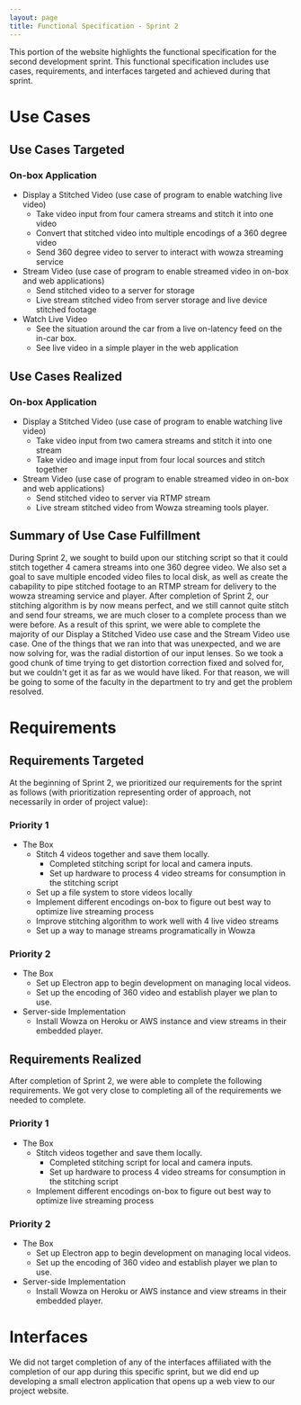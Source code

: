 ```yaml
---
layout: page
title: Functional Specification - Sprint 2
---
```


This portion of the website highlights the functional specification for the second development sprint. This functional specification includes use cases, requirements, and interfaces targeted and achieved during that sprint. 

# Use Cases

## Use Cases Targeted

### On-box Application
- Display a Stitched Video (use case of program to enable watching live video)
	- Take video input from four camera streams and stitch it into one video
	- Convert that stitched video into multiple encodings of a 360 degree video 
	- Send 360 degree video to server to interact with wowza streaming service
- Stream Video (use case of program to enable streamed video in on-box and web applications)
	- Send stitched video to a server for storage
	- Live stream stitched video from server storage and live device stitched footage
- Watch Live Video
	- See the situation around the car from a live on-latency feed on the in-car box.
	- See live video in a simple player in the web application

## Use Cases Realized

### On-box Application
- Display a Stitched Video (use case of program to enable watching live video)
	- Take video input from two camera streams and stitch it into one stream
	- Take video and image input from four local sources and stitch together
- Stream Video (use case of program to enable streamed video in on-box and web applications)
	- Send stitched video to server via RTMP stream
	- Live stream stitched video from Wowza streaming tools player.
 

## Summary of Use Case Fulfillment
During Sprint 2, we sought to build upon our stitching script so that it could stitch together 4 camera streams into one 360 degree video. We also set a goal to save multiple encoded video files to local disk, as well as create the cabapility to pipe stitched footage to an RTMP stream for delivery to the wowza streaming service and player. After completion of Sprint 2, our stitching algorithm is by now means perfect, and we still cannot quite stitch and send four streams, we are much closer to a complete process than we were before. As a result of this sprint, we were able to complete the majority of our Display a Stitched Video use case and the Stream Video use case. One of the things that we ran into that was unexpected, and we are now solving for, was the radial distortion of our input lenses. So we took a good chunk of time trying to get distortion correction fixed and solved for, but we couldn't get it as far as we would have liked. For that reason, we will be going to some of the faculty in the department to try and get the problem resolved. 

# Requirements
 
## Requirements Targeted
At the beginning of Sprint 2, we prioritized our requirements for the sprint as follows (with prioritization representing order of approach, not necessarily in order of project value):

### Priority 1
- The Box
	- Stitch 4 videos together and save them locally.
		- Completed stitching script for local and camera inputs.
		- Set up hardware to process 4 video streams for consumption in the stitching script
	- Set up a file system to store videos locally
	- Implement different encodings on-box to figure out best way to optimize live streaming process
	- Improve stitching algorithm to work well with 4 live video streams
	- Set up a way to manage streams programatically in Wowza

### Priority 2
- The Box
	- Set up Electron app to begin development on managing local videos.
	- Set up the encoding of 360 video and establish player we plan to use.
- Server-side Implementation
	- Install Wowza on Heroku or AWS instance and view streams in their embedded player.

## Requirements Realized
After completion of Sprint 2, we were able to complete the following requirements. We got very close to completing all of the requirements we needed to complete. 

### Priority 1
- The Box
	- Stitch videos together and save them locally.
		- Completed stitching script for local and camera inputs.
		- Set up hardware to process 4 video streams for consumption in the stitching script
	- Implement different encodings on-box to figure out best way to optimize live streaming process

### Priority 2
- The Box
	- Set up Electron app to begin development on managing local videos.
	- Set up the encoding of 360 video and establish player we plan to use.
- Server-side Implementation
	- Install Wowza on Heroku or AWS instance and view streams in their embedded player.


# Interfaces
We did not target completion of any of the interfaces affiliated with the completion of our app during this specific sprint, but we did end up developing a small electron application that opens up a web view to our project website.







